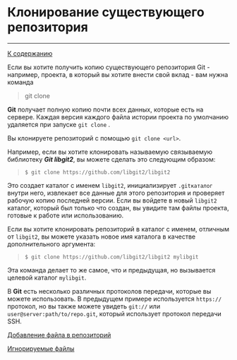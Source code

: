 # Клонирование существующего репозитория
---

[К cодержанию](Содержание.md)

Если вы хотите получить копию существующего репозитория Git - например, проекта, в который вы хотите внести свой вклад - вам нужна команда

 > git clone

 **Git** получает полную копию почти всех данных, которые есть на сервере. Каждая версия каждого файла истории проекта по умолчанию удаляется при запуске `git clone` . 

Вы клонируете репозиторий с помощью `git clone <url>`. 

Например, если вы хотите клонировать называемую связываемую библиотеку ***Git libgit2***, вы можете сделать это следующим образом:

> `$ git clone https://github.com/libgit2/libgit2`

Это создает каталог с именем `libgit2`, инициализирует `.gitкаталог` внутри него, извлекает все данные для этого репозитория и проверяет рабочую копию последней версии. Если вы войдете в новый `libgit2` каталог, который был только что создан, вы увидите там файлы проекта, готовые к работе или использованию.

Если вы хотите клонировать репозиторий в каталог с именем, отличным от `libgit2`, вы можете указать новое имя каталога в качестве дополнительного аргумента:

> `$ git clone https://github.com/libgit2/libgit2 mylibgit`

Эта команда делает то же самое, что и предыдущая, но вызывается целевой каталог `mylibgit`.

В **Git** есть несколько различных протоколов передачи, которые вы можете использовать. В предыдущем примере используется `https://` протокол, но вы также можете увидеть `git://` или `user@server:path/to/repo.git`, который использует протокол передачи SSH. 

[Добавление файла в репозиторий](gitadd.md)

[Игнорируемые файлы](gitignore.md)
